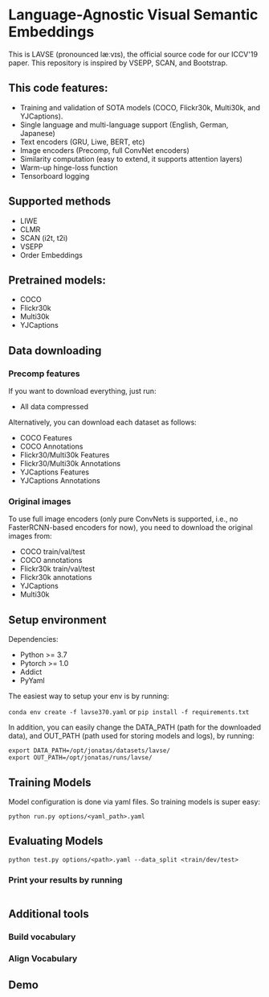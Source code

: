 # Language-Agnostic Visual Semantic Embeddings

This is LAVSE (pronounced læːvɪs), the official source code for our ICCV'19 paper. This repository is inspired by VSEPP, SCAN, and Bootstrap. 


## This code features: 

* Training and validation of SOTA models (COCO, Flickr30k, Multi30k, and YJCaptions).
* Single language and multi-language support (English, German, Japanese)
* Text encoders (GRU, Liwe, BERT, etc)
* Image encoders (Precomp, full ConvNet encoders)
* Similarity computation (easy to extend, it supports attention layers)
* Warm-up hinge-loss function
* Tensorboard logging

## Supported methods
* LIWE
* CLMR 
* SCAN (i2t, t2i)
* VSEPP
* Order Embeddings

## Pretrained models: 
* COCO
* Flickr30k
* Multi30k 
* YJCaptions

## Data downloading

### Precomp features

If you want to download everything, just run:
* All data compressed

Alternatively, you can download each dataset as follows: 

* COCO Features
* COCO Annotations
* Flickr30/Multi30k Features
* Flickr30/Multi30k Annotations
* YJCaptions Features
* YJCaptions Annotations

### Original images

To use full image encoders (only pure ConvNets is supported, i.e., no FasterRCNN-based encoders for now), you need to download the original images from:

* COCO train/val/test
* COCO annotations
* Flickr30k train/val/test
* Flickr30k annotations
* YJCaptions
* Multi30k


## Setup environment

Dependencies:
* Python >= 3.7
* Pytorch >= 1.0
* Addict
* PyYaml


The easiest way to setup your env is by running: 

``conda env create -f lavse370.yaml`` or ``pip install -f requirements.txt``

In addition, you can easily change the DATA_PATH (path for the downloaded data), and OUT_PATH (path used for storing models and logs), by running:

```
export DATA_PATH=/opt/jonatas/datasets/lavse/
export OUT_PATH=/opt/jonatas/runs/lavse/
```

## Training Models

Model configuration is done via yaml files. So training models is super easy:

```
python run.py options/<yaml_path>.yaml
```

## Evaluating Models 

```
python test.py options/<path>.yaml --data_split <train/dev/test>
```

### Print your results by running
```

```

## Additional tools

### Build vocabulary 

### Align Vocabulary

## Demo
